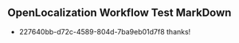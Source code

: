 ## OpenLocalization Workflow Test MarkDown
* 227640bb-d72c-4589-804d-7ba9eb01d7f8 
thanks!<!--HONumber=Mar16_HO4-->
